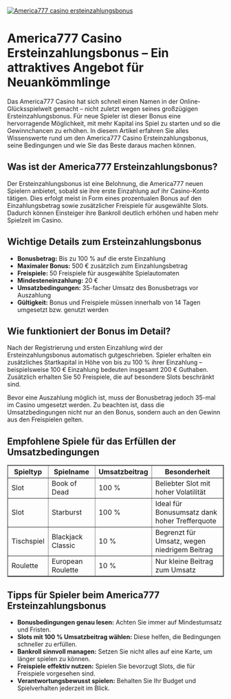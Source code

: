[![America777 casino ersteinzahlungsbonus](https://123-caf.pages.dev/gitsignup.png)](https://vrmoo.ru/Bt82HjjY)

<h1>America777 Casino Ersteinzahlungsbonus – Ein attraktives Angebot für Neuankömmlinge</h1> <p>Das America777 Casino hat sich schnell einen Namen in der Online-Glücksspielwelt gemacht – nicht zuletzt wegen seines großzügigen Ersteinzahlungsbonus. Für neue Spieler ist dieser Bonus eine hervorragende Möglichkeit, mit mehr Kapital ins Spiel zu starten und so die Gewinnchancen zu erhöhen. In diesem Artikel erfahren Sie alles Wissenswerte rund um den America777 Casino Ersteinzahlungsbonus, seine Bedingungen und wie Sie das Beste daraus machen können.</p>  <h2>Was ist der America777 Ersteinzahlungsbonus?</h2> <p>Der Ersteinzahlungsbonus ist eine Belohnung, die America777 neuen Spielern anbietet, sobald sie ihre erste Einzahlung auf ihr Casino-Konto tätigen. Dies erfolgt meist in Form eines prozentualen Bonus auf den Einzahlungsbetrag sowie zusätzlicher Freispiele für ausgewählte Slots. Dadurch können Einsteiger ihre Bankroll deutlich erhöhen und haben mehr Spielzeit im Casino.</p>  <h2>Wichtige Details zum Ersteinzahlungsbonus</h2> <ul>   <li><strong>Bonusbetrag:</strong> Bis zu 100 % auf die erste Einzahlung</li>   <li><strong>Maximaler Bonus:</strong> 500 € zusätzlich zum Einzahlungsbetrag</li>   <li><strong>Freispiele:</strong> 50 Freispiele für ausgewählte Spielautomaten</li>   <li><strong>Mindesteneinzahlung:</strong> 20 €</li>   <li><strong>Umsatzbedingungen:</strong> 35-facher Umsatz des Bonusbetrags vor Auszahlung</li>   <li><strong>Gültigkeit:</strong> Bonus und Freispiele müssen innerhalb von 14 Tagen umgesetzt bzw. genutzt werden</li> </ul>  <h2>Wie funktioniert der Bonus im Detail?</h2> <p>Nach der Registrierung und ersten Einzahlung wird der Ersteinzahlungsbonus automatisch gutgeschrieben. Spieler erhalten ein zusätzliches Startkapital in Höhe von bis zu 100 % ihrer Einzahlung – beispielsweise 100 € Einzahlung bedeuten insgesamt 200 € Guthaben. Zusätzlich erhalten Sie 50 Freispiele, die auf besondere Slots beschränkt sind.</p> <p>Bevor eine Auszahlung möglich ist, muss der Bonusbetrag jedoch 35-mal im Casino umgesetzt werden. Zu beachten ist, dass die Umsatzbedingungen nicht nur an den Bonus, sondern auch an den Gewinn aus den Freispielen gelten.</p>  <h2>Empfohlene Spiele für das Erfüllen der Umsatzbedingungen</h2> <table border="1" cellpadding="8" cellspacing="0">   <thead>     <tr>       <th>Spieltyp</th>       <th>Spielname</th>       <th>Umsatzbeitrag</th>       <th>Besonderheit</th>     </tr>   </thead>   <tbody>     <tr>       <td>Slot</td>       <td>Book of Dead</td>       <td>100 %</td>       <td>Beliebter Slot mit hoher Volatilität</td>     </tr>     <tr>       <td>Slot</td>       <td>Starburst</td>       <td>100 %</td>       <td>Ideal für Bonusumsatz dank hoher Trefferquote</td>     </tr>     <tr>       <td>Tischspiel</td>       <td>Blackjack Classic</td>       <td>10 %</td>       <td>Begrenzt für Umsatz, wegen niedrigem Beitrag</td>     </tr>     <tr>       <td>Roulette</td>       <td>European Roulette</td>       <td>10 %</td>       <td>Nur kleine Beitrag zum Umsatz</td>     </tr>   </tbody> </table>  <h2>Tipps für Spieler beim America777 Ersteinzahlungsbonus</h2> <ul>   <li><strong>Bonusbedingungen genau lesen:</strong> Achten Sie immer auf Mindestumsatz und Fristen.</li>   <li><strong>Slots mit 100 % Umsatzbeitrag wählen:</strong> Diese helfen, die Bedingungen schneller zu erfüllen.</li>   <li><strong>Bankroll sinnvoll managen:</strong> Setzen Sie nicht alles auf eine Karte, um länger spielen zu können.</li>   <li><strong>Freispiele effektiv nutzen:</strong> Spielen Sie bevorzugt Slots, die für Freispiele vorgesehen sind.</li>   <li><strong>Verantwortungsbewusst spielen:</strong> Behalten Sie Ihr Budget und Spielverhalten jederzeit im Blick.</li> </ul>
